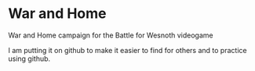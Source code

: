 # War and Home
War and Home campaign for the Battle for Wesnoth videogame

I am putting it on github to make it easier to find for others and to practice using github.

